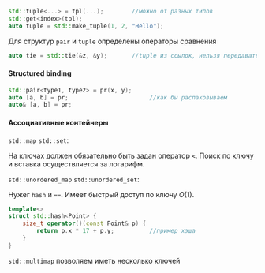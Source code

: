 ```cpp
std::tuple<...> = tpl(...);        //можно от разных типов
std::get<index>(tpl);
auto tuple = std::make_tuple(1, 2, "Hello");
```
Для структур `pair` и `tuple` определены операторы сравнения
```cpp
auto tie = std::tie(&z, &y);       //tuple из ссылок, нельзя передавать временный объект
```

#### Structured binding
```cpp
std::pair<type1, type2> = pr(x, y);
auto [a, b] = pr;                       //как бы распаковываем
auto& [a, b] = pr;
```

#### Ассоциативные контейнеры
`std::map` `std::set`:

На ключах должен обязательно быть задан оператор `<`. Поиск по ключу и вставка осуществляется за логарифм.

`std::unordered_map` `std::unordered_set`:

Нужег `hash` и `==`. Имеет быстрый доступ по ключу $O(1)$.

```cpp
template<>
struct std::hash<Point> {
	size_t operator()(const Point& p) {
		return p.x * 17 + p.y;          //пример хэша
	}
}
```
`std::multimap` позволяем иметь несколько ключей
